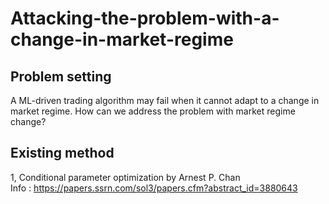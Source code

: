 # Attacking-the-problem-with-a-change-in-market-regime
## Problem setting
A ML-driven trading algorithm may fail when it cannot adapt to a change in market regime. How can we address the problem with market regime change?  

## Existing method  
1, Conditional parameter optimization by Arnest P. Chan  
Info : https://papers.ssrn.com/sol3/papers.cfm?abstract_id=3880643 


